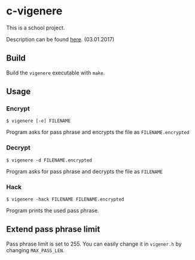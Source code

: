 # c-vigenere

This is a school project.

Description can be found [here](http://www.benoist.ch/CSbasics/exercises/homework-HS1617-C.php). (03.01.2017)

## Build

Build the `vigenere` executable with `make`.

## Usage

### Encrypt

```shell
$ vigenere [-e] FILENAME
```

Program asks for pass phrase and encrypts the file as `FILENAME.encrypted`

### Decrypt

```shell
$ vigenere -d FILENAME.encrypted
```

Program asks for pass phrase and decrypts the file as `FILENAME`

### Hack

```shell
$ vigenere -hack FILENAME FILENAME.encrypted
```

Program prints the used pass phrase.

## Extend pass phrase limit

Pass phrase limit is set to 255. You can easily change it in `vigener.h` by changing `MAX_PASS_LEN`.
